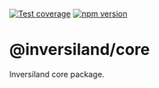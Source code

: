 [![Test coverage](https://codecov.io/gh/inversify/monorepo/branch/main/graph/badge.svg?flag=%40inversifyjs%2Fcore)](https://codecov.io/gh/inversify/monorepo/branch/main/graph/badge.svg?flag=%40inversifyjs%2Fcore)
[![npm version](https://img.shields.io/github/package-json/v/inversify/monorepo?filename=packages%2Fcontainer%2Flibraries%2Fcore%2Fpackage.json&style=plastic)](https://www.npmjs.com/package/@inversifyjs/core)

# @inversiland/core

Inversiland core package.
